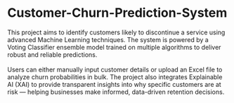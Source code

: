 # Customer-Churn-Prediction-System
This project aims to identify customers likely to discontinue a service using advanced Machine Learning techniques. The system is powered by a Voting Classifier ensemble model trained on multiple algorithms to deliver robust and reliable predictions.
<br>
<br>
Users can either manually input customer details or upload an Excel file to analyze churn probabilities in bulk. The project also integrates Explainable AI (XAI) to provide transparent insights into why specific customers are at risk — helping businesses make informed, data-driven retention decisions.
